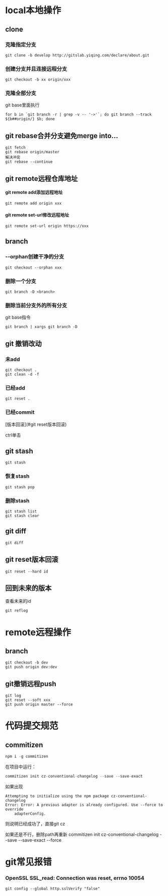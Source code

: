# local本地操作

## clone

### 克隆指定分支

```
git clone -b develop http://gitslab.yiqing.com/declare/about.git
```

### 创建分支并且连接远程分支

```
git checkout -b xx origin/xxx
```



### 克隆全部分支

git base里面执行

```shell
for b in `git branch -r | grep -v -- '->'`; do git branch --track ${b##origin/} $b; done
```



## git rebase合并分支避免merge into...

```
git fetch
git rebase origin/master
解决冲突
git rebase --continue
```



## git remote远程仓库地址

#### git remote add添加远程地址

```
git remote add origin xxx
```

#### git remote set-url修改远程地址

```
git remote set-url origin https://xxx
```



## branch

### --orphan创建干净的分支

```
git checkout --orphan xxx
```



### 删除一个分支

```
git branch -D <branch>
```



### 删除当前分支外的所有分支

git base指令

```
git branch | xargs git branch -D
```



## git 撤销改动

### 未add

```
git checkout . 
git clean -d -f
```

### 已经add

```
git reset .
```

### 已经commit

[版本回滚](#git reset版本回滚)

ctrl单击



## git stash

```
git stash
```



### 恢复stash

```
git stash pop
```



### 删除stash

```shell
git stash list
git stash clear
```



## git diff

```shell
git diff
```



## git reset版本回滚

```
git reset --hard id
```



## 回到未来的版本

查看未来的id

```
git reflog
```



# remote远程操作

## branch

```shell
git checkout -b dev
git push origin dev:dev
```



## git撤销远程push

```
git log
git reset --soft xxx
git push origin master --force
```





# 代码提交规范

## commitizen

```javascript
npm i -g commitizen
```

在项目中运行：

```javascript
commitizen init cz-conventional-changelog --save --save-exact
```

如果出现

```shell
Attempting to initialize using the npm package cz-conventional-changelog
Error: Error: A previous adapter is already configured. Use --force to override
    adapterConfig.
```

则说明已经成功了，直接git cz

如果还是不行，删除path再重新
commitizen init cz-conventional-changelog --save --save-exact --force


# git常见报错

### OpenSSL SSL_read: Connection was reset, errno 10054

```
git config --global http.sslVerify "false"
```

